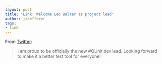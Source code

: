 ```yaml
---
layout: post
title: "Link: Welcome Leo Balter as project lead"
author: jzaefferer
tags:
- link
---
```


From [Twitter](https://twitter.com/leobalter/status/648903145200992257):

> I am proud to be officially the new #QUnit dev lead. Looking forward to make it a better test tool for everyone!
